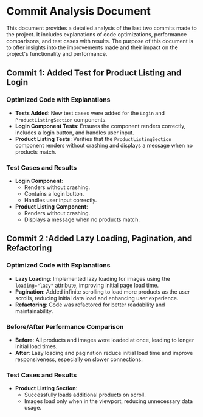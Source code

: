 
# Commit Analysis Document

This document provides a detailed analysis of the last two commits made to the project. It includes explanations of code optimizations, performance comparisons, and test cases with results. The purpose of this document is to offer insights into the improvements made and their impact on the project's functionality and performance.

## Commit 1: Added Test for Product Listing and Login

### Optimized Code with Explanations
- **Tests Added**: New test cases were added for the `Login` and `ProductListingSection` components.
- **Login Component Tests**: Ensures the component renders correctly, includes a login button, and handles user input.
- **Product Listing Tests**: Verifies that the `ProductListingSection` component renders without crashing and displays a message when no products match.

### Test Cases and Results
- **Login Component**:
  - Renders without crashing.
  - Contains a login button.
  - Handles user input correctly.
- **Product Listing Component**:
  - Renders without crashing.
  - Displays a message when no products match.

## Commit 2 :Added Lazy Loading, Pagination, and Refactoring

### Optimized Code with Explanations
- **Lazy Loading**: Implemented lazy loading for images using the `loading="lazy"` attribute, improving initial page load time.
- **Pagination**: Added infinite scrolling to load more products as the user scrolls, reducing initial data load and enhancing user experience.
- **Refactoring**: Code was refactored for better readability and maintainability.

### Before/After Performance Comparison
- **Before**: All products and images were loaded at once, leading to longer initial load times.
- **After**: Lazy loading and pagination reduce initial load time and improve responsiveness, especially on slower connections.

### Test Cases and Results
- **Product Listing Section**:
  - Successfully loads additional products on scroll.
  - Images load only when in the viewport, reducing unnecessary data usage.
